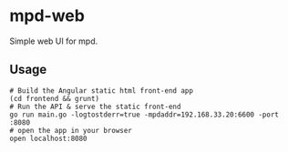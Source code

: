 # mpd-web

Simple web UI for mpd.

## Usage

```
# Build the Angular static html front-end app
(cd frontend && grunt)
# Run the API & serve the static front-end
go run main.go -logtostderr=true -mpdaddr=192.168.33.20:6600 -port :8080
# open the app in your browser
open localhost:8080
```
